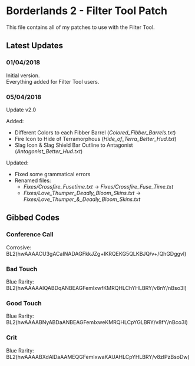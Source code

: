 # Borderlands 2 - Filter Tool Patch

This file contains all of my patches to use with the Filter Tool.  


## Latest Updates

### 01/04/2018

Initial version.  
Everything added for Filter Tool users.  

### 05/04/2018

Update v2.0

Added:
* Different Colors to each Fibber Barrel			(*Colored_Fibber_Barrels.txt*)
* Fire Icon to Hide of Terramorphous				(*Hide_of_Terra_Better_Hud.txt*)
* Slag Icon & Slag Shield Bar Outline to Antagonist	(*Antagonist_Better_Hud.txt*)

Updated:
* Fixed some grammatical errors
* Renamed files:
	- *Fixes/Crossfire_Fusetime.txt* -> *Fixes/Crossfire_Fuse_Time.txt*
	- *Fixes/Love_Thumper_Deadly_Bloom_Skins.txt* -> *Fixes/Love_Thumper_&_Deadly_Bloom_Skins.txt*


## Gibbed Codes

### Conference Call
Corrosive:		BL2(hwAAAACU3gACaINADAGFkkJZg+IKRQEKG5QLKBJQ/v+/QhGDggvl)  

### Bad Touch
Blue Rarity:	BL2(hwAAAAAIQABDqANBEAGFemIxwfKMRQHLChYHLBRY/v8nY/nBso3l)  

### Good Touch
Blue Rarity:	BL2(hwAAAABNyABDaANBEAGFemIxweKMRQHLCpYGLBRY/v8fY/nBco3l)  

### Crit
Blue Rarity:	BL2(hwAAAABXdAlDaAAMEQGFemIxwaKAUAHLCpYHLBRY/v8zIPzBsoDw)  
